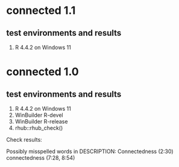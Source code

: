 # connected 1.1

## test environments and results

1. R 4.4.2 on Windows 11

# connected 1.0

## test environments and results

1. R 4.4.2 on Windows 11
2. WinBuilder R-devel
 3. WinBuilder R-release
 4. rhub::rhub_check()

Check results:

Possibly misspelled words in DESCRIPTION:
  Connectedness (2:30)
  connectedness (7:28, 8:54)
